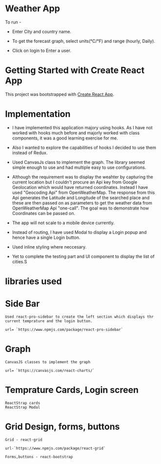 # Weather App 

To run -

- Enter City and country name.

- To get the forecast graph, select units(°C/°F) and range (hourly, Daily).

- Click on login to Enter a user.

# Getting Started with Create React App

This project was bootstrapped with [Create React App](https://github.com/facebook/create-react-app).

# Implementation

- I have implemented this application majory using hooks. As I have not worked with hooks much before and majorly worked with
  class components, it was a good learning exercise for me.

- Also I wanted to explore the capabilities of hooks I decided to use them instead of Redux.

- Used CanvasJs class to implement the graph. The library seemed simple enough to use and had multiple easy to use configurations.

- Although the requirement was to display the weahter by capturing the current location but I couldn't procure an Api key from
  Google Geolocation which would have returned coordinates. Instead I have used "Geocoding Api" from OpenWeatherMap. The response from this Api generates the Latitude and Longitude of the searched place and these are then passed on as parameters to get the weather data from OpenWeatherMap Api "one-call". The goal was to demonstrate how Coordinates can be passed on.

- The app will not scale to a mobile device currently.

- Instead of routing, I have used Modal to display a Login popup and hence have a single Login button.

- Used inline styling where neccesary.

- Yet to complete the testing part and UI component to display the list of cities.S


# libraries used 

  # Side Bar
    
    Used react-pro-sidebar to create the left section which displays thr current temprature and the login button.

    url= `https://www.npmjs.com/package/react-pro-sidebar`

  # Graph 
    
    CanvasJS classes to implement the graph

    url= `https://canvasjs.com/react-charts/`

  # Temprature Cards, Login screen

    ReactStrap cards
    ReactStrap Modal
  
  # Grid Design, forms, buttons

    Grid - react-grid

    url-`https://www.npmjs.com/package/react-grid`

    Forms,buttons - react-bootstrap


    

